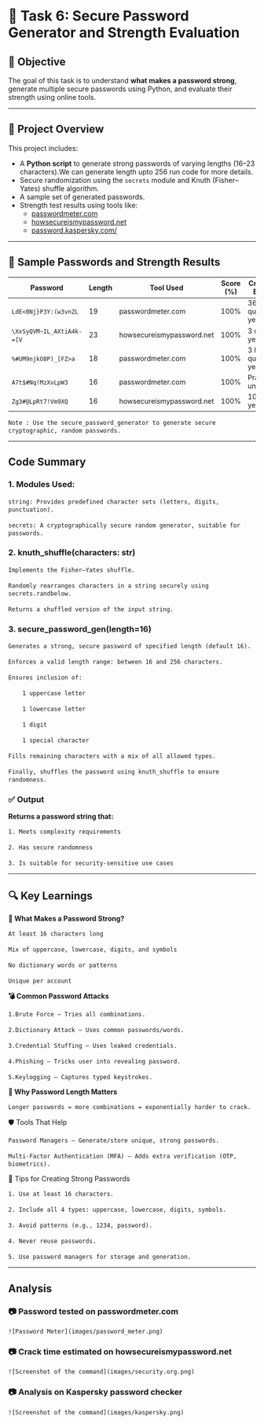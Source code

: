 # 🔐 Task 6: Secure Password Generator and Strength Evaluation

## 🚀 Objective

The goal of this task is to understand **what makes a password strong**, generate multiple secure passwords using Python, and evaluate their strength using online tools.

---

## 📁 Project Overview

This project includes:
- A **Python script** to generate strong passwords of varying lengths (16–23 characters).We can generate length upto 256 run code for more details.
- Secure randomization using the `secrets` module and Knuth (Fisher–Yates) shuffle algorithm.
- A sample set of generated passwords.
- Strength test results using tools like:
  - [passwordmeter.com](https://passwordmeter.com)
  - [howsecureismypassword.net](https://howsecureismypassword.net)
  - [password.kaspersky.com/](https://password.kaspersky.com/)

---

## 🧪 Sample Passwords and Strength Results

| Password           | Length | Tool Used                 | Score (%)   | Crack Time Estimate     |
| ------------------ | ------ | ------------------------- | ----------- | ----------------------- |
| `LdE<0Nj}P3Y:(w3vnZL` | 19     | passwordmeter.com         | 100%        | 36 quintillion years      |
| `\XxSyQVM~IL_AXtiA4k-=[V` | 23     | howsecureismypassword.net | 100% | 3 octillion years        |
| `%#UM9njkO8P)_[FZ>a` | 18     | passwordmeter.com         | 100%        | 3 hundred quadrillion years       |
| `A7t$#Nq!MzXvLpW3` | 16     | passwordmeter.com         | 100%       | Practically uncrackable |
| `Zg3#@LpRt7!Vm9XQ` | 16     | howsecureismypassword.net | 100%      | 100 billion years       |

    Note : Use the secure_password_generator to generate secure cryptographic, random passwords.


---

## Code Summary
### 1. Modules Used:

    string: Provides predefined character sets (letters, digits, punctuation).

    secrets: A cryptographically secure random generator, suitable for passwords.

### 2. knuth_shuffle(characters: str)

    Implements the Fisher–Yates shuffle.

    Randomly rearranges characters in a string securely using secrets.randbelow.

    Returns a shuffled version of the input string.

### 3. secure_password_gen(length=16)

    Generates a strong, secure password of specified length (default 16).

    Enforces a valid length range: between 16 and 256 characters.

    Ensures inclusion of:

        1 uppercase letter

        1 lowercase letter

        1 digit

        1 special character

    Fills remaining characters with a mix of all allowed types.

    Finally, shuffles the password using knuth_shuffle to ensure randomness.

### ✅ Output

**Returns a password string that:**

    1. Meets complexity requirements

    2. Has secure randomness

    3. Is suitable for security-sensitive use cases

---

## 🔍 Key Learnings
**🔐 What Makes a Password Strong?**

    At least 16 characters long

    Mix of uppercase, lowercase, digits, and symbols

    No dictionary words or patterns

    Unique per account

**💣 Common Password Attacks**

    1.Brute Force – Tries all combinations.

    2.Dictionary Attack – Uses common passwords/words.

    3.Credential Stuffing – Uses leaked credentials.

    4.Phishing – Tricks user into revealing password.

    5.Keylogging – Captures typed keystrokes.

**🔑 Why Password Length Matters**

    Longer passwords = more combinations = exponentially harder to crack.

🛡️ Tools That Help

    Password Managers – Generate/store unique, strong passwords.

    Multi-Factor Authentication (MFA) – Adds extra verification (OTP, biometrics).

🧠 Tips for Creating Strong Passwords

    1. Use at least 16 characters.

    2. Include all 4 types: uppercase, lowercase, digits, symbols.

    3. Avoid patterns (e.g., 1234, password).

    4. Never reuse passwords.

    5. Use password managers for storage and generation.

---

## Analysis
### 📷 Password tested on passwordmeter.com
    ![Password Meter](images/password_meter.png)

### 📷 Crack time estimated on howsecureismypassword.net
    ![Screenshot of the command](images/security.org.png)

### 📷 Analysis on Kaspersky password checker
    ![Screenshot of the command](images/kaspersky.png)

